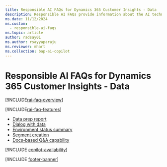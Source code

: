 ```yaml
---
title: Responsible AI FAQs for Dynamics 365 Customer Insights - Data
description: Responsible AI FAQs provide information about the AI technology used in Dynamics 365 Customer Insights - Data, along with key considerations and details about how the AI is used, how it was tested and evaluated, and any specific limitations.
ms.date: 11/12/2024
ms.custom: 
  - responsible-ai-faqs
ms.topic: article
author: radsay01
ms.author: rsayyaparaju
ms.reviewer: mhart
ms.collection: bap-ai-copilot 
---
```


# Responsible AI FAQs for Dynamics 365 Customer Insights - Data

[!INCLUDE[rai-faq-overview](includes/faqs-overview.md)]

[!INCLUDE[rai-faq-features](includes/faqs-feature.md)]

- [Data prep report](faqs-data-prep.md)
- [Dialog with data](faqs-dialog-data.md)
- [Environment status summary](faqs-environment-status.md)
- [Segment creation](faqs-segment-creation.md)
- [Docs-based Q&A capability](faqs-docs-qna.md)

[!INCLUDE [copilot-availability](includes/copilot-availability.md)]

[!INCLUDE [footer-banner](includes/footer-banner.md)]
